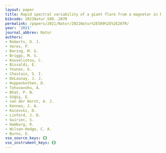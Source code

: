 ```yaml
---
layout: paper
title: Rapid spectral variability of a giant flare from a magnetar in NGC 253
bibcode: 2021Natur.589..207R
permalink: /papers/2021/Natur/2021Natur%2E589%2E%2E207R/
year: '2021'
journal_abbrev: Natur
authors:
- Roberts, O. J.
- Veres, P.
- Baring, M. G.
- Briggs, M. S.
- Kouveliotou, C.
- Bissaldi, E.
- Younes, G.
- Chastain, S. I.
- DeLaunay, J. J.
- Huppenkothen, D.
- Tohuvavohu, A.
- Bhat, P. N.
- Göǧüş, E.
- van der Horst, A. J.
- Kennea, J. A.
- Kocevski, D.
- Linford, J. D.
- Guiriec, S.
- Hamburg, R.
- Wilson-Hodge, C. A.
- Burns, E.
vso_source_keys: {}
vso_instrument_keys: {}
---
```

